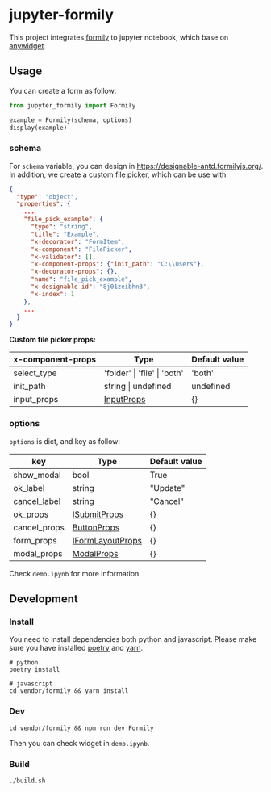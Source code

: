 # jupyter-formily

This project integrates [formily](https://github.com/alibaba/formily) to jupyter notebook, which base on [anywidget](https://github.com/manzt/anywidget).

## Usage

You can create a form as follow:

```python
from jupyter_formily import Formily

example = Formily(schema, options)
display(example)
```

### schema

For `schema` variable, you can design in https://designable-antd.formilyjs.org/. In addition, we create a custom file picker, which can be use with

```json
{
  "type": "object",
  "properties": {
    ...
    "file_pick_example": {
      "type": "string",
      "title": "Example",
      "x-decorator": "FormItem",
      "x-component": "FilePicker",
      "x-validator": [],
      "x-component-props": {"init_path": "C:\\Users"},
      "x-decorator-props": {},
      "name": "file_pick_example",
      "x-designable-id": "8j01zeibhn3",
      "x-index": 1
    },
    ...
  }
}
```

**Custom file picker props:**

| x-component-props | Type                                                                 | Default value |
| ----------------- | -------------------------------------------------------------------- | ------------- |
| select_type       | 'folder' \| 'file' \| 'both'                                         | 'both'        |
| init_path         | string \| undefined                                                  | undefined     |
| input_props       | [InputProps](https://ant-design.antgroup.com/components/input#input) | {}            |


### options

`options` is dict, and key as follow:

| key          | Type                                                                                                                    | Default value |
| ------------ | ----------------------------------------------------------------------------------------------------------------------- | ------------- |
| show_modal   | bool                                                                                                                    | True          |
| ok_label     | string                                                                                                                  | "Update"      |
| cancel_label | string                                                                                                                  | "Cancel"      |
| ok_props     | [ISubmitProps](https://ant-design.antgroup.com/components/button#api)                                                   | {}            |
| cancel_props | [ButtonProps](https://ant-design.antgroup.com/components/button#api)                                                    | {}            |
| form_props   | [IFormLayoutProps](https://github.com/alibaba/formily/blob/formily_next/packages/antd/src/form-layout/index.tsx#L6-L38) | {}            |
| modal_props  | [ModalProps](https://ant-design.antgroup.com/components/modal#api)                                                      | {}            |

Check `demo.ipynb` for more information.

## Development

### Install

You need to install dependencies both python and javascript. Please make sure you have installed [poetry](https://github.com/python-poetry/poetry) and [yarn](https://github.com/yarnpkg/yarn).

```shell
# python
poetry install

# javascript
cd vendor/formily && yarn install
```

### Dev

```shell
cd vendor/formily && npm run dev Formily
```

Then you can check widget in `demo.ipynb`.

### Build

```shell
./build.sh
```
